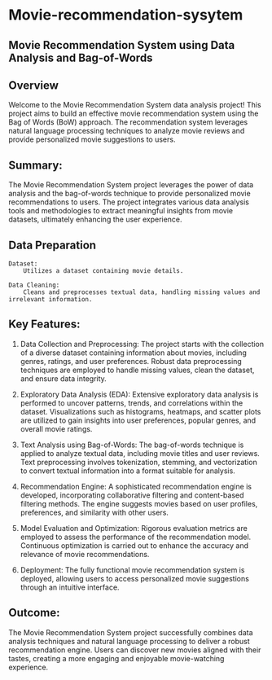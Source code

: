 # Movie-recommendation-sysytem
## Movie Recommendation System using Data Analysis and Bag-of-Words

## Overview

Welcome to the Movie Recommendation System data analysis project! This project aims to build an effective movie recommendation system using the Bag of Words (BoW) approach. The recommendation system leverages natural language processing techniques to analyze movie reviews and provide personalized movie suggestions to users.

## Summary:
The Movie Recommendation System project leverages the power of data analysis and the bag-of-words technique to provide personalized movie recommendations to users. The project integrates various data analysis tools and methodologies to extract meaningful insights from movie datasets, ultimately enhancing the user experience.

## Data Preparation

    Dataset:
        Utilizes a dataset containing movie details.

    Data Cleaning:
        Cleans and preprocesses textual data, handling missing values and irrelevant information.

## Key Features:
1) Data Collection and Preprocessing:
  The project starts with the collection of a diverse dataset containing information about movies, including genres, ratings, and   user preferences.
  Robust data preprocessing techniques are employed to handle missing values, clean the dataset, and ensure data integrity.

2) Exploratory Data Analysis (EDA):
   Extensive exploratory data analysis is performed to uncover patterns, trends, and correlations within the dataset.
   Visualizations such as histograms, heatmaps, and scatter plots are utilized to gain insights into user preferences, popular       genres, and overall movie ratings.

3) Text Analysis using Bag-of-Words:
  The bag-of-words technique is applied to analyze textual data, including movie titles and user reviews.
  Text preprocessing involves tokenization, stemming, and vectorization to convert textual information into a format suitable for    analysis.

4) Recommendation Engine:
  A sophisticated recommendation engine is developed, incorporating collaborative filtering and content-based filtering methods.
  The engine suggests movies based on user profiles, preferences, and similarity with other users.

5) Model Evaluation and Optimization:
   Rigorous evaluation metrics are employed to assess the performance of the recommendation model.
   Continuous optimization is carried out to enhance the accuracy and relevance of movie recommendations.

6) Deployment:
   The fully functional movie recommendation system is deployed, allowing users to access personalized movie suggestions through      an intuitive interface.

## Outcome:
The Movie Recommendation System project successfully combines data analysis techniques and natural language processing to deliver a robust recommendation engine. Users can discover new movies aligned with their tastes, creating a more engaging and enjoyable movie-watching experience.
